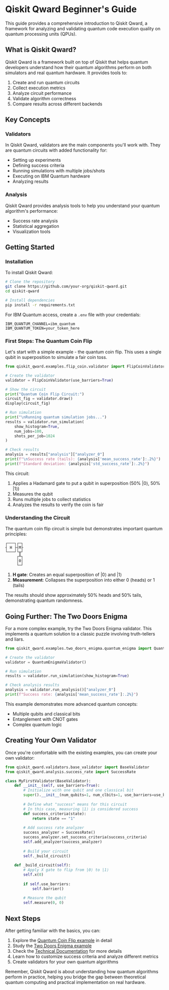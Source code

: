# Qiskit Qward Beginner's Guide

This guide provides a comprehensive introduction to Qiskit Qward, a framework for analyzing and validating quantum code execution quality on quantum processing units (QPUs).

## What is Qiskit Qward?

Qiskit Qward is a framework built on top of Qiskit that helps quantum developers understand how their quantum algorithms perform on both simulators and real quantum hardware. It provides tools to:

1. Create and run quantum circuits
2. Collect execution metrics
3. Analyze circuit performance
4. Validate algorithm correctness
5. Compare results across different backends

## Key Concepts

### Validators

In Qiskit Qward, validators are the main components you'll work with. They are quantum circuits with added functionality for:
- Setting up experiments
- Defining success criteria
- Running simulations with multiple jobs/shots
- Executing on IBM Quantum hardware
- Analyzing results

### Analysis

Qiskit Qward provides analysis tools to help you understand your quantum algorithm's performance:
- Success rate analysis
- Statistical aggregation
- Visualization tools

## Getting Started

### Installation

To install Qiskit Qward:

```bash
# Clone the repository
git clone https://github.com/your-org/qiskit-qward.git
cd qiskit-qward

# Install dependencies
pip install -r requirements.txt
```

For IBM Quantum access, create a `.env` file with your credentials:
```
IBM_QUANTUM_CHANNEL=ibm_quantum
IBM_QUANTUM_TOKEN=your_token_here
```

### First Steps: The Quantum Coin Flip

Let's start with a simple example - the quantum coin flip. This uses a single qubit in superposition to simulate a fair coin toss.

```python
from qiskit_qward.examples.flip_coin.validator import FlipCoinValidator

# Create the validator
validator = FlipCoinValidator(use_barriers=True)

# Show the circuit
print("Quantum Coin Flip Circuit:")
circuit_fig = validator.draw()
display(circuit_fig)

# Run simulation
print("\nRunning quantum simulation jobs...")
results = validator.run_simulation(
    show_histogram=True,
    num_jobs=100,
    shots_per_job=1024
)

# Check results
analysis = results["analysis"]["analyzer_0"]
print(f"\nSuccess rate (tails): {analysis['mean_success_rate']:.2%}")
print(f"Standard deviation: {analysis['std_success_rate']:.2%}")
```

This circuit:
1. Applies a Hadamard gate to put a qubit in superposition (50% |0⟩, 50% |1⟩)
2. Measures the qubit
3. Runs multiple jobs to collect statistics
4. Analyzes the results to verify the coin is fair

### Understanding the Circuit

The quantum coin flip circuit is simple but demonstrates important quantum principles:

```
┌───┐┌─┐
┤ H ├┤M├
└───┘└╥┘
     ┌╨┐
     │0│
     └─┘
```

1. **H gate**: Creates an equal superposition of |0⟩ and |1⟩
2. **Measurement**: Collapses the superposition into either 0 (heads) or 1 (tails)

The results should show approximately 50% heads and 50% tails, demonstrating quantum randomness.

## Going Further: The Two Doors Enigma

For a more complex example, try the Two Doors Enigma validator. This implements a quantum solution to a classic puzzle involving truth-tellers and liars.

```python
from qiskit_qward.examples.two_doors_enigma.quantum_enigma import QuantumEnigmaValidator

# Create the validator
validator = QuantumEnigmaValidator()

# Run simulation
results = validator.run_simulation(show_histogram=True)

# Check analysis results
analysis = validator.run_analysis()["analyzer_0"]
print(f"Success rate: {analysis['mean_success_rate']:.2%}")
```

This example demonstrates more advanced quantum concepts:
- Multiple qubits and classical bits
- Entanglement with CNOT gates
- Complex quantum logic

## Creating Your Own Validator

Once you're comfortable with the existing examples, you can create your own validator:

```python
from qiskit_qward.validators.base_validator import BaseValidator
from qiskit_qward.analysis.success_rate import SuccessRate

class MyFirstValidator(BaseValidator):
    def __init__(self, use_barriers=True):
        # Initialize with one qubit and one classical bit
        super().__init__(num_qubits=1, num_clbits=1, use_barriers=use_barriers, name="my_first")
        
        # Define what "success" means for this circuit
        # In this case, measuring |1⟩ is considered success
        def success_criteria(state):
            return state == "1"
        
        # Add success rate analyzer
        success_analyzer = SuccessRate()
        success_analyzer.set_success_criteria(success_criteria)
        self.add_analyzer(success_analyzer)
        
        # Build your circuit
        self._build_circuit()
    
    def _build_circuit(self):
        # Apply X gate to flip from |0⟩ to |1⟩
        self.x(0)
        
        if self.use_barriers:
            self.barrier()
            
        # Measure the qubit
        self.measure(0, 0)
```

## Next Steps

After getting familiar with the basics, you can:

1. Explore the [Quantum Coin Flip example](examples/flip_coin/notebook_demo.ipynb) in detail
2. Study the [Two Doors Enigma example](examples/two_doors_enigma/notebook_demo.ipynb)
3. Check the [Technical Documentation](technical_docs.md) for more details
4. Learn how to customize success criteria and analyze different metrics
5. Create validators for your own quantum algorithms

Remember, Qiskit Qward is about understanding how quantum algorithms perform in practice, helping you bridge the gap between theoretical quantum computing and practical implementation on real hardware.
